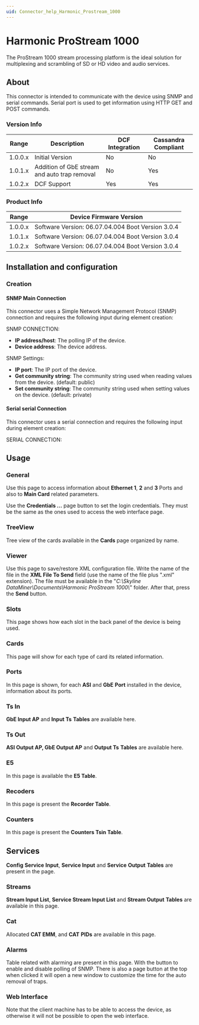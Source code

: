 ```yaml
---
uid: Connector_help_Harmonic_Prostream_1000
---
```


# Harmonic ProStream 1000

The ProStream 1000 stream processing platform is the ideal solution for multiplexing and scrambling of SD or HD video and audio services.

## About

This connector is intended to communicate with the device using SNMP and serial commands. Serial port is used to get information using HTTP GET and POST commands.

### Version Info

| Range     | Description                                  | DCF Integration     | Cassandra Compliant     |
|------------------|----------------------------------------------|---------------------|-------------------------|
| 1.0.0.x          | Initial Version                              | No                  | No                      |
| 1.0.1.x          | Addition of GbE stream and auto trap removal | No                  | Yes                     |
| 1.0.2.x          | DCF Support                                  | Yes                 | Yes                     |

### Product Info

| Range     | Device Firmware Version                           |
|------------------|---------------------------------------------------|
| 1.0.0.x          | Software Version: 06.07.04.004 Boot Version 3.0.4 |
| 1.0.1.x          | Software Version: 06.07.04.004 Boot Version 3.0.4 |
| 1.0.2.x          | Software Version: 06.07.04.004 Boot Version 3.0.4 |

## Installation and configuration

### Creation

#### SNMP Main Connection

This connector uses a Simple Network Management Protocol (SNMP) connection and requires the following input during element creation:

SNMP CONNECTION:

- **IP address/host**: The polling IP of the device.
- **Device address**: The device address.

SNMP Settings:

- **IP port**: The IP port of the device.
- **Get community string**: The community string used when reading values from the device. (default: public)
- **Set community string**: The community string used when setting values on the device. (default: private)

#### Serial serial Connection

This connector uses a serial connection and requires the following input during element creation:

SERIAL CONNECTION:

## Usage

### General

Use this page to access information about **Ethernet 1**, **2** and **3** Ports and also to **Main Card** related parameters.

Use the **Credentials ...** page button to set the login credentials. They must be the same as the ones used to access the web interface page.

### TreeView

Tree view of the cards available in the **Cards** page organized by name.

### Viewer

Use this page to save/restore XML configuration file. Write the name of the file in the **XML File To Send** field (use the name of the file plus ".xml" extension). The file must be available in the "*C:\Skyline DataMiner\Documents\Harmonic ProStream 1000\\*" folder. After that, press the **Send** button.

### Slots

This page shows how each slot in the back panel of the device is being used.

### Cards

This page will show for each type of card its related information.

### Ports

In this page is shown, for each **ASI** and **GbE** **Port** installed in the device, information about its ports.

### Ts In

**GbE Input AP** and **Input Ts** **Tables** are available here.

### Ts Out

**ASI Output AP, GbE Output AP** and **Output Ts** **Tables** are available here.

### E5

In this page is available the **E5 Table**.

### Recoders

In this page is present the **Recorder Table**.

### Counters

In this page is present the **Counters Tsin Table**.

## Services

**Config** **Service** **Input**, **Service Input** and **Service** **Output** **Tables** are present in the page.

### Streams

**Stream Input List**, **Service Stream Input List** and **Stream Output** **Tables** are available in this page.

### Cat

Allocated **CAT EMM**, and **CAT** **PIDs** are available in this page.

### Alarms

Table related with alarming are present in this page. With the button to enable and disable polling of SNMP. There is also a page button at the top when clicked it will open a new window to customize the time for the auto removal of traps.

### Web Interface

Note that the client machine has to be able to access the device, as otherwise it will not be possible to open the web interface.
